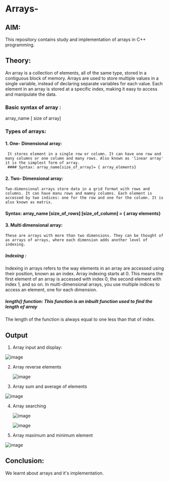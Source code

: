 # Arrays-
 ## AIM:
 This repository contains study and implementation of arrays in C++ programming. 
 ## Theory:
  An array is a collection of elements, all of the same type, stored in a contiguous block of memory. Arrays are used to store multiple values in a single variable, instead of declaring separate variables for each value. Each element in an array is stored at a specific index, making it easy to access and manipulate the data. 
  ### Basic syntax of array :
  array_name [ size of array]
  ### Types of arrays:
  #### 1. One- Dimensional array:
     It stores element in a single row or column. It can have one row and many columns or one column and many rows. Also known as 'linear array' it is the simplest form of array.
     #### Syntax: array_name[size_of_array]= { array_elements}
#### 2. Two- Dimensional array:
    Two-dimensional arrays store data in a grid format with rows and columns. It can have manu rows and mamny columns. Each element is accessed by two indices: one for the row and one for the column. It is also known as matrix.
   #### Syntax: array_name [size_of_rows] [size_of_column] = { array elements}
#### 3. Multi dimensional array: 
    These are arrays with more than two dimensions. They can be thought of as arrays of arrays, where each dimension adds another level of indexing.
 ##### Indexing : 
  Indexing in arrays refers to the way elements in an array are accessed using their position, known as an index. Array indexing starts at 0. This means the first element of an array is accessed with index 0, the second element with index 1, and so on. In multi-dimensional arrays, you use multiple indices to access an element, one for each dimension.

 #####  length() function: This function is an inbuilt function used to find the length of array
  The length of the function is always equal to one less than that of index.

  ## Output 

  1. Array input and display: 

![image](https://github.com/user-attachments/assets/d95aef0b-3bb9-4a44-a529-bf5d0881a279)

2. Array reverse elements

   ![image](https://github.com/user-attachments/assets/68d3dbad-1810-47fd-9770-03efad0a37b4)

3. Array sum and average of elements 

![image](https://github.com/user-attachments/assets/a35529f9-6939-41fb-8765-fb73e9347ad3)


4. Array searching

   ![image](https://github.com/user-attachments/assets/9c7f3a3d-4cbb-480e-b5eb-01ff31861298)


   ![image](https://github.com/user-attachments/assets/2d523467-c461-4cc3-b5d9-f5b0947db4ac)


5. Array maximum and minimum element 

![image](https://github.com/user-attachments/assets/e2ff549e-ccd9-452c-9d4f-d3a18e80329b)


## Conclusion:
We learnt about arrays and it's implementation. 




     
